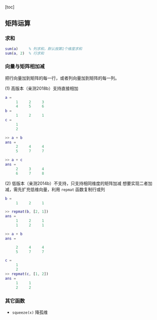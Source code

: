 [toc]

## 矩阵运算

### 求和

```matlab
sum(a)     % 列求和，默认按第1个维度求和
sum(a, 2)  % 行求和
```

### 向量与矩阵相加减

把行向量加到矩阵的每一行，或者列向量加到矩阵的每一列。

(1) 高版本（亲测2018b）支持直接相加

```matlab
a =
     1     2     3
     4     5     6
b =
     1     2     1
c =
     1
     2

>> a + b
ans =
     2     4     4
     5     7     7

>> a + c
ans =
     2     3     4
     6     7     8
```

(2) 低版本（亲测2014b）不支持，只支持相同维度的矩阵加减
想要实现二者加减，需先扩充低维向量，利用 `repmat` 函数复制行或列

```matlab
b =
     1     2     1

>> repmat(b, [2, 1])
ans =
     1     2     1
     1     2     1

>> a + b
ans =

     2     4     4
     5     7     7

c =
     1
     2
>> repmat(c, [1, 2])
ans =
     1     1
     2     2
```

### 其它函数

- `squeeze(x)` 降孤维